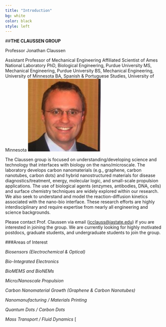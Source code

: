 ```yaml
---
title: "Introduction"
bg: white
color: black
style: left
---
```

##**THE CLAUSSEN GROUP**



<div style="float: right">
Professor Jonathan Claussen

Assistant Professor of Mechanical Engineering
Affiliated Scientist of Ames National Laboratory 
PhD, Biological Engineering, Purdue University
MS, Mechanical Engineering, Purdue University
BS, Mechanical Engineering, University of Minnesota
BA, Spanish & Portuguese Studies, University of Minnesota
    <img src="img/claussen.png" alt="intro" title="Title"/>
</div>

The Claussen group is focused on understanding/developing science and technology that interfaces with biology on the nano/microscale. The laboratory develops carbon nanomaterials (e.g., graphene, carbon nanotubes, carbon dots) and hybrid nanostructured materials for disease diagnostics/treatment, energy, molecular logic, and small-scale propulsion applications. The use of biological agents (enzymes, antibodies, DNA, cells) and surface chemistry techniques are widely explored within our research. We also seek to understand and model the reaction-diffusion kinetics associated with the nano-bio interface. These research efforts are highly interdisciplinary and require expertise from nearly all engineering and science backgrounds.

Please contact Prof. Claussen via email (jcclauss@iastate.edu) if you are interested in joining the group. We are currently looking for highly motivated postdocs, graduate students, and undergraduate students to join the group.

###Areas of Interest

*Biosensors (Electrochemical & Optical)*

*Bio-Integrated Electronics*

*BioMEMS and BioNEMs*

*Micro/Nanoscale Propulsion*

*Carbon Nanomaterial Growth (Graphene & Carbon Nanotubes)*

*Nanomanufacturing / Materials Printing*

*Quantum Dots / Carbon Dots*

*Mass Transport / Fluid Dynamics*
[



